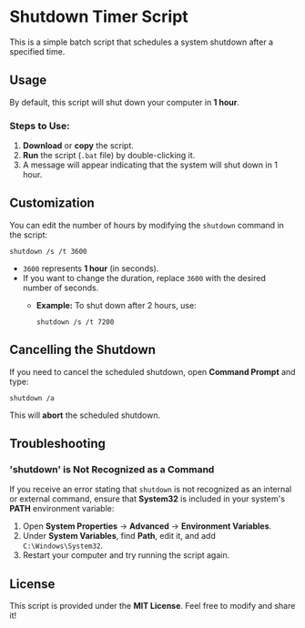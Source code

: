 # Shutdown Timer Script

This is a simple batch script that schedules a system shutdown after a specified time.

## Usage

By default, this script will shut down your computer in **1 hour**.

### Steps to Use:
1. **Download** or **copy** the script.
2. **Run** the script (`.bat` file) by double-clicking it.
3. A message will appear indicating that the system will shut down in 1 hour.

## Customization

You can edit the number of hours by modifying the `shutdown` command in the script:

```batch
shutdown /s /t 3600
```

- `3600` represents **1 hour** (in seconds).
- If you want to change the duration, replace `3600` with the desired number of seconds.
  - **Example:** To shut down after 2 hours, use:
    
    ```batch
    shutdown /s /t 7200
    ```

## Cancelling the Shutdown

If you need to cancel the scheduled shutdown, open **Command Prompt** and type:

```batch
shutdown /a
```

This will **abort** the scheduled shutdown.

## Troubleshooting

### 'shutdown' is Not Recognized as a Command
If you receive an error stating that `shutdown` is not recognized as an internal or external command, ensure that **System32** is included in your system's **PATH** environment variable:

1. Open **System Properties** → **Advanced** → **Environment Variables**.
2. Under **System Variables**, find **Path**, edit it, and add `C:\Windows\System32`.
3. Restart your computer and try running the script again.

## License

This script is provided under the **MIT License**. Feel free to modify and share it!

